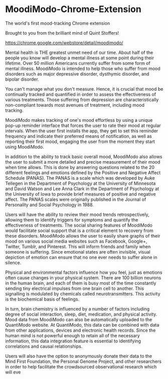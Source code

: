 MoodiModo-Chrome-Extension
==========================

The world's first mood-tracking Chrome extension

Brought to you from the brilliant mind of Quint Stoffers!


https://chrome.google.com/webstore/detail/moodimodo/

Mental health is THE greatest unmet need of our time. About half of the people you know will develop a mental illness at some point during their lifetime. Over 50 million Americans currently suffer from some form of mental illness. MoodiModo is intended to help those who suffer from mood disorders such as major depressive disorder, dysthymic disorder, and bipolar disorder. 

You can't manage what you don't measure. Hence, it is crucial that mood be continually tracked and quantified in order to assess the effectiveness of various treatments. Those suffering from depression are characteristically non-compliant towards most avenues of treatment, including mood tracking.




MoodiModo makes tracking of one's mood effortless by using a unique pop-up reminder interface that forces the user to rate their mood at regular intervals. When the user first installs the app, they get to set this reminder frequency and indicate their preferred means of notification, as well as reporting their first mood, engaging the user from the moment they start using MoodiModo. 

In addition to the ability to track basic overall mood, MoodiModo also allows the user to submit a more detailed and precise measurement of their mood when time allows. This is done by answering questions related to the 20 different feelings and emotions defined by the Positive and Negative Affect Schedule (PANAS). The PANAS is a scale which was developed by Auke Tellegen in the Department of Psychology at the University of Minnesota and David Watson and Lee Anna Clark in the Department of Psychology at the University of Iowa to provide brief measures of positive and negative affect. The PANAS scales were originally published in the Journal of Personality and Social Psychology in 1988.

Users will have the ability to review their mood trends retrospectively, allowing them to identify triggers for symptoms and quantify the effectiveness of treatments. The social sharing features of MoodiModo would facilitate social support that is a critical element to recovery from these disorders. MoodiModo allows the user to easily share graphs of their mood on various social media websites such as Facebook, Google+, Twitter, Tumblr, and Pinterest. This will inform friends and family when someone is suffering. Since emotional states are often invisible, visual depiction of emotion can ensure that no one ever needs to suffer alone in silence.

Physical and environmental factors influence how you feel, just as emotions often cause changes in your physical system. There are 100 billion neurons in the human brain, and each of them is busy most of the time constantly sending tiny electrical impulses from one brain cell to another. This signalling is modulated by chemicals called neurotransmitters. This activity is the biochemical basis of feelings.

In turn, brain chemistry is influenced by a number of factors including degree of social interaction, sleep, diet, medication, and physical activity. Mood data from MoodiModo can also be automatically uploaded to the QuantiModo website. At QuantiModo, this data can be combined with data from other applications, devices and electronic health records. Since the human mind is not powerful enough to retain all of the necessary information, this data integration feature is essential to identifying correlations and causal relationships.

Users will also have the option to anonymously donate their data to the Mind First Foundation, the Personal Genome Project, and other researchers in order to help facilitate the crowdsourced observational research which will eve
